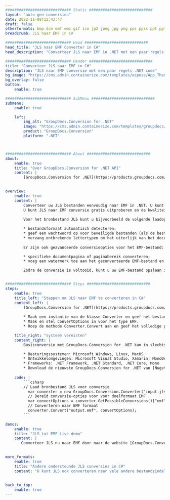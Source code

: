 ```yaml
---
############################# Static ############################
layout: "auto-gen-conversion"
date: 2022-11-08T12:43:47
draft: false
otherformats: bmp dcm emf emz gif ico jp2 jpeg jpg png pps ppsx ppt pptx psb psd svg svgz tga tif tiff webp wmf wmz
breadcrumb: JLS naar EMF in C#

############################# Head ############################
head_title: "JLS naar EMF Converter in C#"
head_description: "Converteer JLS naar EMF in .NET met een paar regels code. Gebruik de GroupDocs Document Conversion API om meer dan 160 bestandsformaten te converteren."

############################# Header ############################
title: "Converteer JLS naar EMF in C#"
description: "JLS naar EMF conversie met een paar regels .NET code"
bg_image: "https://cms.admin.containerize.com/templates/aspose/App_Themes/V3/images/bg/header1.png"
bg_overlay: false
button:
    enable: true

############################# SubMenu ############################
submenu:
    enable: true

    left:
        img_alt: "GroupDocs.Conversion for .NET"
        image: "https://cms.admin.containerize.com/templates/groupdocs/images/product-logos/90x90-noborder/groupdocs-conversion-net.png"
        product: "GroupDocs.Conversion"
        platform: ".NET"



############################# About ############################
about:
    enable: true
    title: "Over GroupDocs.Conversion for .NET API"
    content: |
        [GroupDocs.Conversion for .NET](https://products.groupdocs.com/conversion/net/) kan worden gebruikt om Microsoft Word, Excel, PowerPoint, PDF, Visio en andere formaten te converteren. GroupDocs.Conversion is een standalone API die geschikt is voor back-end en interne systemen waar hoge prestaties vereist zijn. Het is niet afhankelijk van software zoals Microsoft of Open Office.
    

overview:
    enable: true
    content: |
        Converteer uw JLS bestanden eenvoudig naar EMF in .NET. U kunt slechts een paar C# coderegels gebruiken op elk platform naar keuze, zoals - Windows, Linux, macOS.
        U kunt JLS naar EMF conversie gratis uitproberen en de kwaliteit van de conversieresultaten evalueren. Naast eenvoudige scenario's voor bestandsconversie kunt u meer geavanceerde opties proberen voor het laden van het bronbestand JLS en voor het opslaan van het EMF-uitvoerresultaat. 
        
        Voor het bronbestand JLS kunt u bijvoorbeeld de volgende laadopties gebruiken:

        * bestandsformaat automatisch detecteren;
        * geef een wachtwoord op voor beveiligde bestanden (als de bestandsindeling dit ondersteunt);
        * vervang ontbrekende lettertypen om het uiterlijk van het document te behouden.
        
        Er zijn ook geavanceerde conversieopties voor het EMF-bestand:

        * specifieke documentpagina of paginabereik converteren;
        * voeg een watermerk toe aan het geconverteerde EMF-bestand en nog veel meer.

        Zodra de conversie is voltooid, kunt u uw EMF-bestand opslaan in het lokale bestandspad of in opslag van derden, zoals FTP, Amazon S3, Google Drive, Dropbox enz. Let op: om JLS naar {{ te converteren) TO}} er is geen extra software nodig, zoals MS Office, Open Office, Adobe Acrobat Reader enz.


############################# Steps ############################
steps:
    enable: true
    title_left: "Stappen om JLS naar EMF te converteren in C#"
    content_left: |
        [GroupDocs.Conversion for .NET](https://products.groupdocs.com/conversion/net/) maakt het gemakkelijk voor ontwikkelaars om een ​​JLS bestand naar EMF te converteren met een paar regels code.
        
        * Maak een instantie van de klasse Converter en geef het bestand JLS het volledige pad
        * Maak en stel ConvertOptions in voor het type EMF.
        * Roep de methode Converter.Convert aan en geef het volledige pad en formaat (EMF) door als parameter

    title_right: "systeem vereisten"
    content_right: |
        Basisconversie met GroupDocs.Conversion for .NET kan in slechts een paar eenvoudige stappen worden gedaan. Onze API's worden ondersteund op alle belangrijke platforms en besturingssystemen. Voordat u de onderstaande code uitvoert, moet u ervoor zorgen dat de volgende vereisten op uw systeem zijn geïnstalleerd.

        * Besturingssystemen: Microsoft Windows, Linux, MacOS
        * Ontwikkelomgevingen: Microsoft Visual Studio, Xamarin, MonoDevelop
        * Frameworks: .NET Framework, .NET Standard, .NET Core, Mono
        * Download de nieuwste GroupDocs.Conversion for .NET van [Nuget](https://www.nuget.org/packages/groupdocs.conversion)
         
    code: |
        ```csharp    
        // Laad bronbestand JLS voor conversie
          var converter = new GroupDocs.Conversion.Converter("input.jls");
          // Bereid conversie-opties voor voor doelformaat EMF
          var convertOptions = converter.GetPossibleConversions()["emf"].ConvertOptions;
          // Converteren naar EMF formaat
          converter.Convert("output.emf", convertOptions);
        ```

demos:
    enable: true
    title: "JLS tot EMF Live demo"
    content: |
       Converteer JLS nu naar EMF door naar de website [GroupDocs.Conversion App](https://products.groupdocs.app/conversion/family) te gaan. Online demo heeft de volgende voordelen:
          

more_formats:
    enable: true
    title: "Andere ondersteunde JLS conversies in C#"
    content: "U kunt JLS ook converteren naar vele andere bestandsindelingen. Zie de lijst hieronder."
       
       
back_to_top:
    enable: true
---
```

